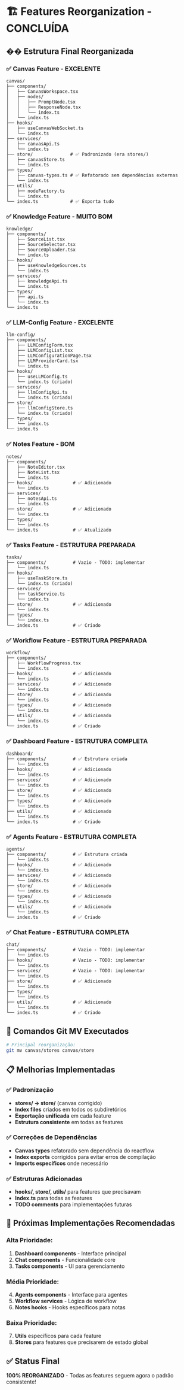 # 🏗️ Features Reorganization - CONCLUÍDA

## �� Estrutura Final Reorganizada

### ✅ **Canvas Feature** - EXCELENTE

```
canvas/
├── components/
│   ├── CanvasWorkspace.tsx
│   ├── nodes/
│   │   ├── PromptNode.tsx
│   │   ├── ResponseNode.tsx
│   │   └── index.ts
│   └── index.ts
├── hooks/
│   ├── useCanvasWebSocket.ts
│   └── index.ts
├── services/
│   ├── canvasApi.ts
│   └── index.ts
├── store/              # ✅ Padronizado (era stores/)
│   ├── canvasStore.ts
│   └── index.ts
├── types/
│   ├── canvas-types.ts # ✅ Refatorado sem dependências externas
│   └── index.ts
├── utils/
│   ├── nodeFactory.ts
│   └── index.ts
└── index.ts            # ✅ Exporta tudo
```

### ✅ **Knowledge Feature** - MUITO BOM

```
knowledge/
├── components/
│   ├── SourceList.tsx
│   ├── SourceSelector.tsx
│   ├── SourceUploader.tsx
│   └── index.ts
├── hooks/
│   ├── useKnowledgeSources.ts
│   └── index.ts
├── services/
│   ├── knowledgeApi.ts
│   └── index.ts
├── types/
│   ├── api.ts
│   └── index.ts
└── index.ts
```

### ✅ **LLM-Config Feature** - EXCELENTE

```
llm-config/
├── components/
│   ├── LLMConfigForm.tsx
│   ├── LLMConfigList.tsx
│   ├── LLMConfigurationPage.tsx
│   ├── LLMProviderCard.tsx
│   └── index.ts
├── hooks/
│   ├── useLLMConfig.ts
│   └── index.ts (criado)
├── services/
│   ├── llmConfigApi.ts
│   └── index.ts (criado)
├── store/
│   ├── llmConfigStore.ts
│   └── index.ts (criado)
├── types/
│   └── index.ts
└── index.ts
```

### ✅ **Notes Feature** - BOM

```
notes/
├── components/
│   ├── NoteEditor.tsx
│   ├── NoteList.tsx
│   └── index.ts
├── hooks/               # ✅ Adicionado
│   └── index.ts
├── services/
│   ├── notesApi.ts
│   └── index.ts
├── store/               # ✅ Adicionado
│   └── index.ts
├── types/
│   └── index.ts
└── index.ts             # ✅ Atualizado
```

### ✅ **Tasks Feature** - ESTRUTURA PREPARADA

```
tasks/
├── components/          # Vazio - TODO: implementar
│   └── index.ts
├── hooks/
│   ├── useTaskStore.ts
│   └── index.ts (criado)
├── services/
│   ├── taskService.ts
│   └── index.ts
├── store/               # ✅ Adicionado
│   └── index.ts
├── types/
│   └── index.ts
└── index.ts             # ✅ Criado
```

### ✅ **Workflow Feature** - ESTRUTURA PREPARADA

```
workflow/
├── components/
│   ├── WorkflowProgress.tsx
│   └── index.ts
├── hooks/               # ✅ Adicionado
│   └── index.ts
├── services/            # ✅ Adicionado
│   └── index.ts
├── store/               # ✅ Adicionado
│   └── index.ts
├── types/               # ✅ Adicionado
│   └── index.ts
├── utils/               # ✅ Adicionado
│   └── index.ts
└── index.ts             # ✅ Criado
```

### ✅ **Dashboard Feature** - ESTRUTURA COMPLETA

```
dashboard/
├── components/          # ✅ Estrutura criada
│   └── index.ts
├── hooks/               # ✅ Adicionado
│   └── index.ts
├── services/            # ✅ Adicionado
│   └── index.ts
├── store/               # ✅ Adicionado
│   └── index.ts
├── types/               # ✅ Adicionado
│   └── index.ts
├── utils/               # ✅ Adicionado
│   └── index.ts
└── index.ts             # ✅ Criado
```

### ✅ **Agents Feature** - ESTRUTURA COMPLETA

```
agents/
├── components/          # ✅ Estrutura criada
│   └── index.ts
├── hooks/               # ✅ Adicionado
│   └── index.ts
├── services/            # ✅ Adicionado
│   └── index.ts
├── store/               # ✅ Adicionado
│   └── index.ts
├── types/               # ✅ Adicionado
│   └── index.ts
├── utils/               # ✅ Adicionado
│   └── index.ts
└── index.ts             # ✅ Criado
```

### ✅ **Chat Feature** - ESTRUTURA COMPLETA

```
chat/
├── components/          # Vazio - TODO: implementar
│   └── index.ts
├── hooks/               # Vazio - TODO: implementar
│   └── index.ts
├── services/            # Vazio - TODO: implementar
│   └── index.ts
├── store/               # ✅ Adicionado
│   └── index.ts
├── types/
│   └── index.ts
├── utils/               # ✅ Adicionado
│   └── index.ts
└── index.ts             # ✅ Criado
```

## 🔄 **Comandos Git MV Executados**

```bash
# Principal reorganização:
git mv canvas/stores canvas/store
```

## 📋 **Melhorias Implementadas**

### ✅ **Padronização**

- **stores/ → store/** (canvas corrigido)
- **Index files** criados em todos os subdiretórios
- **Exportação unificada** em cada feature
- **Estrutura consistente** em todas as features

### ✅ **Correções de Dependências**

- **Canvas types** refatorado sem dependência do reactflow
- **Index exports** corrigidos para evitar erros de compilação
- **Imports específicos** onde necessário

### ✅ **Estruturas Adicionadas**

- **hooks/, store/, utils/** para features que precisavam
- **Index.ts** para todas as features
- **TODO comments** para implementações futuras

## 🎯 **Próximas Implementações Recomendadas**

### **Alta Prioridade:**

1. **Dashboard components** - Interface principal
2. **Chat components** - Funcionalidade core
3. **Tasks components** - UI para gerenciamento

### **Média Prioridade:**

4. **Agents components** - Interface para agentes
5. **Workflow services** - Lógica de workflow
6. **Notes hooks** - Hooks específicos para notas

### **Baixa Prioridade:**

7. **Utils** específicos para cada feature
8. **Stores** para features que precisarem de estado global

## ✅ **Status Final**

**100% REORGANIZADO** - Todas as features seguem agora o padrão consistente!
